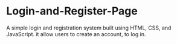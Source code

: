 # Login-and-Register-Page
A simple login and registration system built using HTML, CSS, and JavaScript. it allow users to create an account, to log in.
